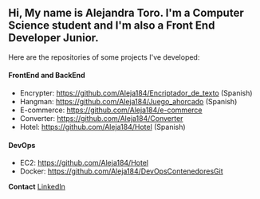 <h2>
  Hi, 
  My name is Alejandra Toro. I'm a Computer Science student and I'm also a Front End Developer Junior.
</h2>

Here are the repositories of some projects I've developed: 

#### FrontEnd and BackEnd
- Encrypter: https://github.com/Aleja184/Encriptador_de_texto (Spanish)
- Hangman: https://github.com/Aleja184/Juego_ahorcado (Spanish)
- E-commerce: https://github.com/Aleja184/e-commerce 
- Converter: https://github.com/Aleja184/Converter
- Hotel: https://github.com/Aleja184/Hotel (Spanish)

#### DevOps
- EC2: https://github.com/Aleja184/Hotel
- Docker: https://github.com/Aleja184/DevOpsContenedoresGit

**Contact**
[LinkedIn](http://www.linkedin.com/in/alejandra-toro-grisales-8a8a8b217 "LinkedIn")



